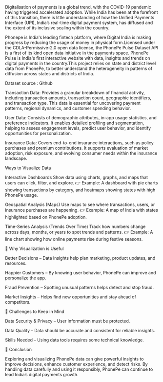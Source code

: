 Digitalisation of payments is a global trend, with the COVID-19 pandemic having triggered accelerated adoption. While India has been at the forefront of this transition, there is little understanding of how the Unified Payments Interface (UPI), India’s real-time digital payment system, has diffused and the extent of its inclusive scaling within the country. 

Phonepe is India's leading fintech platform, where Digital India is making progress by reducing the usage of money in physical form.Licensed under the CDLA-Permissive-2.0 open data license, the PhonePe Pulse Dataset API is a first of its kind open data initiative in the payments space.
PhonePe Pulse is India's first interactive website with data, insights and trends on digital payments in the country.This project relies on state and district level data from PhonePe, to better understand the heterogeneity in patterns of diffusion across states and districts of India.

Dataset source : Github

Transaction Data: Provides a granular breakdown of financial activity, including transaction amounts, transaction count, geographic identifiers, and transaction type. This data is essential for uncovering payment patterns, regional dynamics, and customer spending behavior.

User Data: Consists of demographic attributes, in-app usage statistics, and preference indicators. It enables detailed profiling and segmentation, helping to assess engagement levels, predict user behavior, and identify opportunities for personalization.

Insurance Data: Covers end-to-end insurance interactions, such as policy purchases and premium contributions. It supports evaluation of market adoption, risk exposure, and evolving consumer needs within the insurance landscape.

Ways to Visualize Data

Interactive Dashboards
Show data using charts, graphs, and maps that users can click, filter, and explore.
👉 Example: A dashboard with pie charts showing transactions by category, and heatmaps showing states with high PhonePe usage.

Geospatial Analysis (Maps)
Use maps to see where transactions, users, or insurance purchases are happening.
👉 Example: A map of India with states highlighted based on PhonePe adoption.

Time-Series Analysis (Trends Over Time)
Track how numbers change across days, months, or years to spot trends and patterns.
👉 Example: A line chart showing how online payments rise during festive seasons.

🔹 Why Visualization is Useful

Better Decisions – Data insights help plan marketing, product updates, and resources.

Happier Customers – By knowing user behavior, PhonePe can improve and personalize the app.

Fraud Prevention – Spotting unusual patterns helps detect and stop fraud.

Market Insights – Helps find new opportunities and stay ahead of competitors.

🔹 Challenges to Keep in Mind

Data Security & Privacy – User information must be protected.

Data Quality – Data should be accurate and consistent for reliable insights.

Skills Needed – Using data tools requires some technical knowledge.

🔹 Conclusion

Exploring and visualizing PhonePe data can give powerful insights to improve decisions, enhance customer experience, and detect risks. By handling data carefully and using it responsibly, PhonePe can continue to lead India’s digital payments growth.
